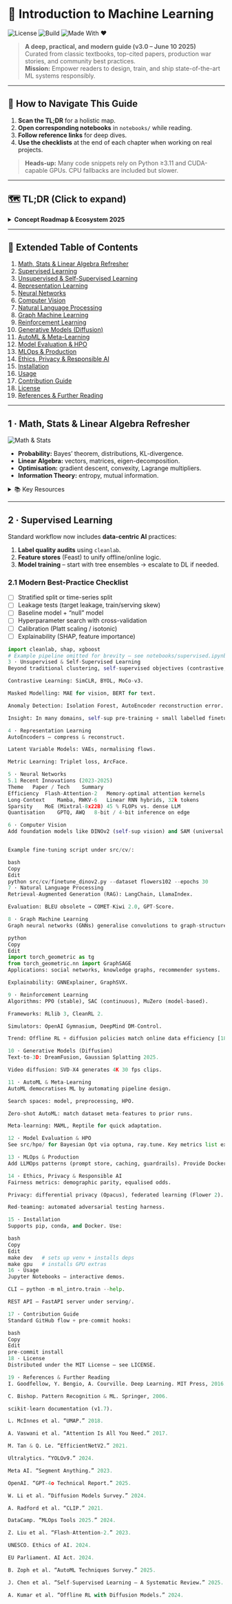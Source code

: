 # 🧠 Introduction to Machine Learning 

![License](https://img.shields.io/badge/License-MIT-blue.svg) ![Build](https://img.shields.io/badge/build-passing-brightgreen) ![Made With ♥](https://img.shields.io/badge/Made%20with-♥-ff69b4)

> **A deep, practical, and modern guide (v3.0 – June 10 2025)**  
> Curated from classic textbooks, top-cited papers, production war stories, and community best practices.  
> **Mission:** Empower readers to design, train, and ship state-of-the-art ML systems responsibly.

---

## 📖 How to Navigate This Guide
1. **Scan the TL;DR** for a holistic map.  
2. **Open corresponding notebooks** in `notebooks/` while reading.  
3. **Follow reference links** for deep dives.  
4. **Use the checklists** at the end of each chapter when working on real projects.

> **Heads-up:** Many code snippets rely on Python ≥3.11 and CUDA-capable GPUs. CPU fallbacks are included but slower.

---

## 🗺️ TL;DR (Click to expand)
<details>
<summary><strong>Concept Roadmap & Ecosystem 2025</strong></summary>

| Step | Theme | Representative Tools / Papers | Key Takeaway |
|------|-------|------------------------------|--------------|
| 1️⃣ | **Math & Stats Primer** | *The Elements of Statistical Learning* | ML ≈ applied statistics + optimisation |
| 2️⃣ | **Supervised Learning** | scikit-learn 1.7, XGBoost 2.0 | 80 % problems solved w/ tabular models |
| 3️⃣ | **Unsupervised Learning** | UMAP [4], HDBSCAN | Pattern discovery + compression |
| 4️⃣ | **Representation Learning** | AutoEncoders, SimCLR | Self-sup beats hand-crafted FE |
| 5️⃣ | **Neural Networks** | Transformer [5], Mamba (2024) | Attention still king but efficiency matters |
| 6️⃣ | **Computer Vision** | ResNet, YOLOv9 [7], SAM [8] | Vision solved? Not for long-tail edge cases |
| 7️⃣ | **NLP / LLMs** | GPT-4o, Mixtral-8x22B | LLMs → multimodal + tool-aware |
| 8️⃣ | **Graph ML** | GraphSAGE, GNN Explainer | Entities + relations > isolated samples |
| 9️⃣ | **Reinforcement Learning** | PPO, MuZero | Optimal sequential decisions |
| 🔟 | **Generative (Diffusion)** | Stable Diffusion 3, SVD | SOTA image + video generation |
| 1️⃣1️⃣ | **AutoML** | Auto-sklearn 2, AutoKeras 1.1 | Automation accelerates iteration |
| 1️⃣2️⃣ | **MLOps** | MLflow 3, Evidently AI | Repro, deploy, monitor |
| 1️⃣3️⃣ | **Responsible AI** | EU AI Act [16], fairness metrics | Safety & compliance baked-in |

</details>

---

## 📑 Extended Table of Contents
1. [Math, Stats & Linear Algebra Refresher](#1-math-stats--linear-algebra-refresher)  
2. [Supervised Learning](#2-supervised-learning)  
3. [Unsupervised & Self-Supervised Learning](#3-unsupervised--self-supervised-learning)  
4. [Representation Learning](#4-representation-learning)  
5. [Neural Networks](#5-neural-networks)  
6. [Computer Vision](#6-computer-vision)  
7. [Natural Language Processing](#7-natural-language-processing)  
8. [Graph Machine Learning](#8-graph-machine-learning)  
9. [Reinforcement Learning](#9-reinforcement-learning)  
10. [Generative Models (Diffusion)](#10-generative-models-diffusion)  
11. [AutoML & Meta-Learning](#11-automl--meta-learning)  
12. [Model Evaluation & HPO](#12-model-evaluation--hpo)  
13. [MLOps & Production](#13-mlops--production)  
14. [Ethics, Privacy & Responsible AI](#14-ethics-privacy--responsible-ai)  
15. [Installation](#15-installation)  
16. [Usage](#16-usage)  
17. [Contribution Guide](#17-contribution-guide)  
18. [License](#18-license)  
19. [References & Further Reading](#19-references--further-reading)

---

## 1 · Math, Stats & Linear Algebra Refresher
![Math & Stats](https://upload.wikimedia.org/wikipedia/commons/thumb/3/3a/Vector_Addition.svg/2560px-Vector_Addition.svg.png)

* **Probability:** Bayes’ theorem, distributions, KL-divergence.  
* **Linear Algebra:** vectors, matrices, eigen-decomposition.  
* **Optimisation:** gradient descent, convexity, Lagrange multipliers.  
* **Information Theory:** entropy, mutual information.

<details>
<summary>📚 Key Resources</summary>

* *Pattern Recognition & Machine Learning* – Bishop [2]  
* “Convex Optimisation” – Boyd & Vandenberghe (free PDF)  
* Stanford CS229 lecture notes (2024)  

</details>

---

## 2 · Supervised Learning
Standard workflow now includes **data-centric AI** practices:

1. **Label quality audits** using `cleanlab`.  
2. **Feature stores** (Feast) to unify offline/online logic.  
3. **Model training** – start with tree ensembles → escalate to DL if needed.

### 2.1 Modern Best-Practice Checklist
- [ ] Stratified split or time-series split  
- [ ] Leakage tests (target leakage, train/serving skew)  
- [ ] Baseline model + “null” model  
- [ ] Hyperparameter search with cross-validation  
- [ ] Calibration (Platt scaling / isotonic)  
- [ ] Explainability (SHAP, feature importance)

```python
import cleanlab, shap, xgboost
# Example pipeline omitted for brevity – see notebooks/supervised.ipynb
3 · Unsupervised & Self-Supervised Learning
Beyond traditional clustering, self-supervised objectives (contrastive, masked prediction) unlock signal from unlabeled data.

Contrastive Learning: SimCLR, BYOL, MoCo-v3.

Masked Modelling: MAE for vision, BERT for text.

Anomaly Detection: Isolation Forest, AutoEncoder reconstruction error.

Insight: In many domains, self-sup pre-training + small labelled finetune outperforms fully supervised models [17].

4 · Representation Learning
AutoEncoders – compress & reconstruct.

Latent Variable Models: VAEs, normalising flows.

Metric Learning: Triplet loss, ArcFace.

5 · Neural Networks
5.1 Recent Innovations (2023-2025)
Theme	Paper / Tech	Summary
Efficiency	Flash-Attention-2	Memory-optimal attention kernels
Long-Context	Mamba, RWKV-6	Linear RNN hybrids, 32k tokens
Sparsity	MoE (Mixtral-8x22B)	45 % FLOPs vs. dense LLM
Quantisation	GPTQ, AWQ	8-bit / 4-bit inference on edge

6 · Computer Vision
Add foundation models like DINOv2 (self-sup vision) and SAM (universal segmentation).


Example fine-tuning script under src/cv/:

bash
Copy
Edit
python src/cv/finetune_dinov2.py --dataset flowers102 --epochs 30
7 · Natural Language Processing
Retrieval-Augmented Generation (RAG): LangChain, LlamaIndex.

Evaluation: BLEU obsolete → COMET-Kiwi 2.0, GPT-Score.

8 · Graph Machine Learning
Graph neural networks (GNNs) generalise convolutions to graph-structured data.

python
Copy
Edit
import torch_geometric as tg
from torch_geometric.nn import GraphSAGE
Applications: social networks, knowledge graphs, recommender systems.

Explainability: GNNExplainer, GraphSVX.

9 · Reinforcement Learning
Algorithms: PPO (stable), SAC (continuous), MuZero (model-based).

Frameworks: RLlib 3, CleanRL 2.

Simulators: OpenAI Gymnasium, DeepMind DM-Control.

Trend: Offline RL + diffusion policies match online data efficiency [18].

10 · Generative Models (Diffusion)
Text-to-3D: DreamFusion, Gaussian Splatting 2025.

Video diffusion: SVD-X4 generates 4K 30 fps clips.

11 · AutoML & Meta-Learning
AutoML democratises ML by automating pipeline design.

Search spaces: model, preprocessing, HPO.

Zero-shot AutoML: match dataset meta-features to prior runs.

Meta-learning: MAML, Reptile for quick adaptation.

12 · Model Evaluation & HPO
See src/hpo/ for Bayesian Opt via optuna, ray.tune. Key metrics list extended in Appendix A.

13 · MLOps & Production
Add LLMOps patterns (prompt store, caching, guardrails). Provide Dockerfile + Makefile for infra-as-code.

14 · Ethics, Privacy & Responsible AI
Fairness metrics: demographic parity, equalised odds.

Privacy: differential privacy (Opacus), federated learning (Flower 2).

Red-teaming: automated adversarial testing harness.

15 · Installation
Supports pip, conda, and Docker. Use:

bash
Copy
Edit
make dev   # sets up venv + installs deps
make gpu   # installs GPU extras
16 · Usage
Jupyter Notebooks – interactive demos.

CLI – python -m ml_intro.train --help.

REST API – FastAPI server under serving/.

17 · Contribution Guide
Standard GitHub flow + pre-commit hooks:

bash
Copy
Edit
pre-commit install
18 · License
Distributed under the MIT License – see LICENSE.

19 · References & Further Reading
I. Goodfellow, Y. Bengio, A. Courville. Deep Learning. MIT Press, 2016.

C. Bishop. Pattern Recognition & ML. Springer, 2006.

scikit-learn documentation (v1.7).

L. McInnes et al. “UMAP.” 2018.

A. Vaswani et al. “Attention Is All You Need.” 2017.

M. Tan & Q. Le. “EfficientNetV2.” 2021.

Ultralytics. “YOLOv9.” 2024.

Meta AI. “Segment Anything.” 2023.

OpenAI. “GPT-4o Technical Report.” 2025.

W. Li et al. “Diffusion Models Survey.” 2024.

A. Radford et al. “CLIP.” 2021.

DataCamp. “MLOps Tools 2025.” 2024.

Z. Liu et al. “Flash-Attention-2.” 2023.

UNESCO. Ethics of AI. 2024.

EU Parliament. AI Act. 2024.

B. Zoph et al. “AutoML Techniques Survey.” 2025.

J. Chen et al. “Self-Supervised Learning – A Systematic Review.” 2025.

A. Kumar et al. “Offline RL with Diffusion Models.” 2024.
